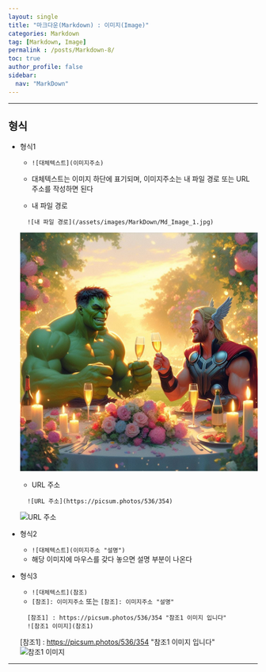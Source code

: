 ```yaml
---
layout: single
title: "마크다운(Markdown) : 이미지(Image)"
categories: Markdown
tag: [Markdown, Image]
permalink : /posts/Markdown-8/
toc: true
author_profile: false
sidebar:
  nav: "MarkDown"
---
```


<hr>

## 형식

* 형식1
  * `![대체텍스트](이미지주소)`
  * 대체텍스트는 이미지 하단에 표기되며, 이미지주소는 내 파일 경로 또는 URL 주소를 작성하면 된다

  * 내 파일 경로
  ```
    ![내 파일 경로](/assets/images/MarkDown/Md_Image_1.jpg)
  ```
    ![내 파일 경로](/assets/images/MarkDown/Md_Image_1.jpg)

  * URL 주소
  ```
    ![URL 주소](https://picsum.photos/536/354)
  ```
    ![URL 주소](https://picsum.photos/536/354)

* 형식2
  * `![대체텍스트](이미지주소 "설명")` 
  * 해당 이미지에 마우스를 갖다 놓으면 설명 부분이 나온다

* 형식3
  * `![대체텍스트](참조)`
  * `[참조]: 이미지주소` 또는 `[참조]: 이미지주소 "설명"`
  
  ```
    [참조1] : https://picsum.photos/536/354 "참조1 이미지 입니다"
    ![참조1 이미지](참조1) 
  ```
    [참조1] : https://picsum.photos/536/354 "참조1 이미지 입니다"
    ![참조1 이미지](참조1) 

<hr>